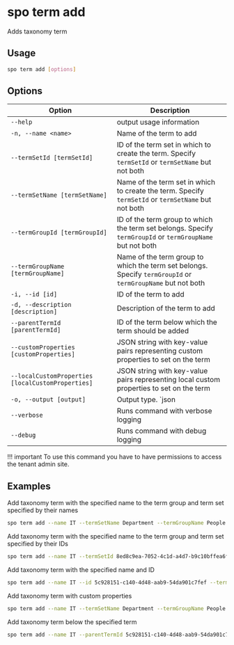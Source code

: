 # spo term add

Adds taxonomy term

## Usage

```sh
spo term add [options]
```

## Options

Option|Description
------|-----------
`--help`|output usage information
`-n, --name <name>`|Name of the term to add
`--termSetId [termSetId]`|ID of the term set in which to create the term. Specify `termSetId` or `termSetName` but not both
`--termSetName [termSetName]`|Name of the term set in which to create the term. Specify `termSetId` or `termSetName` but not both
`--termGroupId [termGroupId]`|ID of the term group to which the term set belongs. Specify `termGroupId` or `termGroupName` but not both
`--termGroupName [termGroupName]`|Name of the term group to which the term set belongs. Specify `termGroupId` or `termGroupName` but not both
`-i, --id [id]`|ID of the term to add
`-d, --description [description]`|Description of the term to add
`--parentTermId [parentTermId]`|ID of the term below which the term should be added
`--customProperties [customProperties]`|JSON string with key-value pairs representing custom properties to set on the term
`--localCustomProperties [localCustomProperties]`|JSON string with key-value pairs representing local custom properties to set on the term
`-o, --output [output]`|Output type. `json|text`. Default `text`
`--verbose`|Runs command with verbose logging
`--debug`|Runs command with debug logging

!!! important
    To use this command you have to have permissions to access the tenant admin site.

## Examples

Add taxonomy term with the specified name to the term group and term set specified by their names

```sh
spo term add --name IT --termSetName Department --termGroupName People
```

Add taxonomy term with the specified name to the term group and term set specified by their IDs

```sh
spo term add --name IT --termSetId 8ed8c9ea-7052-4c1d-a4d7-b9c10bffea6f --termGroupId 5c928151-c140-4d48-aab9-54da901c7fef
```

Add taxonomy term with the specified name and ID

```sh
spo term add --name IT --id 5c928151-c140-4d48-aab9-54da901c7fef --termSetName Department --termGroupName People
```

Add taxonomy term with custom properties

```sh
spo term add --name IT --termSetName Department --termGroupName People --customProperties '{"Property": "Value"}'
```

Add taxonomy term below the specified term

```sh
spo term add --name IT --parentTermId 5c928151-c140-4d48-aab9-54da901c7fef --termGroupName People
```